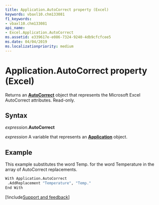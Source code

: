 ```yaml
---
title: Application.AutoCorrect property (Excel)
keywords: vbaxl10.chm133081
f1_keywords:
- vbaxl10.chm133081
api_name:
- Excel.Application.AutoCorrect
ms.assetid: e339617e-e086-7324-9240-4db9cfcfcee5
ms.date: 04/04/2019
ms.localizationpriority: medium
---
```



# Application.AutoCorrect property (Excel)

Returns an **[AutoCorrect](Excel.AutoCorrect(object).md)** object that represents the Microsoft Excel AutoCorrect attributes. Read-only.


## Syntax

_expression_.**AutoCorrect**

_expression_ A variable that represents an **[Application](Excel.Application(object).md)** object.


## Example

This example substitutes the word Temp. for the word Temperature in the array of AutoCorrect replacements.

```vb
With Application.AutoCorrect 
 .AddReplacement "Temperature", "Temp." 
End With
```



[!include[Support and feedback](~/includes/feedback-boilerplate.md)]